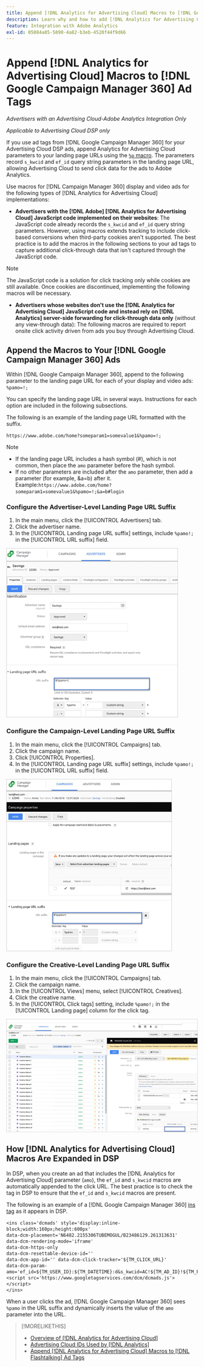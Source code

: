 ```yaml
---
title: Append [!DNL Analytics for Advertising Cloud] Macros to [!DNL Google Campaign Manager 360] Ad Tags
description: Learn why and how to add [!DNL Analytics for Advertising Cloud] macros to your [!DNL Google Campaign Manager 360] ad tags
feature: Integration with Adobe Analytics
exl-id: 05084a85-5890-4a82-b3eb-4520f44f9d66
---
```

# Append [!DNL Analytics for Advertising Cloud] Macros to [!DNL Google Campaign Manager 360] Ad Tags

*Advertisers with an Advertising Cloud-Adobe Analytics Integration Only*

*Applicable to Advertising Cloud DSP only*

If you use ad tags from [!DNL Google Campaign Manager 360] for your Advertising Cloud DSP ads, append Analytics for Advertising Cloud parameters to your landing page URLs using the [`%p` macro](https://support.google.com/campaignmanager/table/6096962). The parameters record `s_kwcid` and `ef_id` query string parameters in the landing page URL, allowing Advertising Cloud to send click data for the ads to Adobe Analytics.

Use macros for [!DNL Campaign Manager 360] display and video ads for the following types of [!DNL Analytics for Advertising Cloud] implementations:

* **Advertisers with the [!DNL Adobe] [!DNL Analytics for Advertising Cloud] JavaScript code implemented on their websites**: The JavaScript code already records the `s_kwcid` and `ef_id` query string parameters. However, using macros extends tracking to include click-based conversions when third-party cookies aren't supported. The best practice is to add the macros in the following sections to your ad tags to capture additional click-through data that isn't captured through the JavaScript code.

>[!NOTE]
>
>The JavaScript code is a solution for click tracking only while cookies are still available. Once cookies are discontinued, implementing the following macros will be necessary.

* **Advertisers whose websites don't use the [!DNL Analytics for Advertising Cloud] JavaScript code and instead rely on [!DNL Analytics] server-side forwarding for click-through data only** (without any view-through data): The following macros are required to report onsite click activity driven from ads you buy through Advertising Cloud.

## Append the Macros to Your [!DNL Google Campaign Manager 360] Ads

Within [!DNL Google Campaign Manager 360], append to the following parameter to the landing page URL for each of your display and video ads: `%pamo=!;`

You can specify the landing page URL in several ways. Instructions for each option are included in the following subsections.

The following is an example of the landing page URL formatted with the suffix.

```
https://www.adobe.com/home?someparam1=somevalue1&%pamo=!;
```

>[!NOTE]
>
>
>* If the landing page URL includes a hash symbol (#), which is not common, then place the `amo` parameter before the hash symbol.
>* If no other parameters are included after the `amo` parameter, then add a parameter (for example, &a=b) after it. Example:`https://www.adobe.com/home?someparam1=somevalue1&%pamo=!;&a=b#login`

### Configure the Advertiser-Level Landing Page URL Suffix

1. In the main menu, click the [!UICONTROL Advertisers] tab.
1. Click the advertiser name.
1. In the [!UICONTROL Landing page URL suffix] settings, include `%pamo!;` in the [!UICONTROL URL suffix] field.

![advertiser-level settings](/help/integrations/assets/macro-ggl360-advertiser.png)

### Configure the Campaign-Level Landing Page URL Suffix

1. In the main menu, click the [!UICONTROL Campaigns] tab.
1. Click the campaign name.
1. Click [!UICONTROL Properties].
1. In the [!UICONTROL Landing page URL suffix] settings, include `%pamo!;` in the [!UICONTROL URL suffix] field.

![campaign-level settings](/help/integrations/assets/macro-ggl360-campaign.png)

### Configure the Creative-Level Landing Page URL Suffix

1. In the main menu, click the [!UICONTROL Campaigns] tab.
1. Click the campaign name.
1. In the [!UICONTROL Views] menu, select [!UICONTROL Creatives].
1. Click the creative name.
1. In the [!UICONTROL Click tags] setting, include `%pamo!;` in the [!UICONTROL Landing page] column for the click tag.

![creative-level settings](/help/integrations/assets/macro-ggl360-creative.png)

## How [!DNL Analytics for Advertising Cloud] Macros Are Expanded in DSP

In DSP, when you create an ad that includes the [!DNL Analytics for Advertising Cloud] parameter (`amo`), the `ef_id` and `s_kwcid` macros are automatically appended to the click URL. The best practice is to check the tag in DSP to ensure that the `ef_id` and `s_kwcid` macros are present.

The following is an example of a [!DNL Google Campaign Manager 360] [ins tag](https://support.google.com/campaignmanager/answer/6080468) as it appears in DSP.

```
<ins class='dcmads' style='display:inline-block;width:160px;height:600px'
data-dcm-placement='N6482.2155306TUBEMOGUL/B23486129.261313631'
data-dcm-rendering-mode='iframe'
data-dcm-https-only
data-dcm-resettable-device-id=''
data-dcm-app-id='' data-dcm-click-tracker='${TM_CLICK_URL}'
data-dcm-param-amo='ef_id=${TM_USER_ID}:${TM_DATETIME}:d&s_kwcid=AC!${TM_AD_ID}!${TM_PLACEMENT_ID}'>
<script src='https://www.googletagservices.com/dcm/dcmads.js'></script>
</ins>
```

When a user clicks the ad, [!DNL Google Campaign Manager 360] sees `%pamo` in the URL suffix and dynamically inserts the value of the `amo` parameter into the URL.


>[!MORELIKETHIS]
>
>* [Overview of [!DNL Analytics for Advertising Cloud]](overview.md)
>* [Advertising Cloud IDs Used by [!DNL Analytics]](/help/integrations/analytics/ids.md)
>* [Append [!DNL Analytics for Advertising Cloud] Macros to [!DNL Flashtalking] Ad Tags](macros-flashtalking.md)
